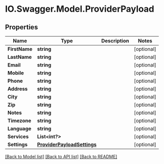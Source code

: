 # IO.Swagger.Model.ProviderPayload
## Properties

Name | Type | Description | Notes
------------ | ------------- | ------------- | -------------
**FirstName** | **string** |  | [optional] 
**LastName** | **string** |  | [optional] 
**Email** | **string** |  | [optional] 
**Mobile** | **string** |  | [optional] 
**Phone** | **string** |  | [optional] 
**Address** | **string** |  | [optional] 
**City** | **string** |  | [optional] 
**Zip** | **string** |  | [optional] 
**Notes** | **string** |  | [optional] 
**Timezone** | **string** |  | [optional] 
**Language** | **string** |  | [optional] 
**Services** | **List&lt;int?&gt;** |  | [optional] 
**Settings** | [**ProviderPayloadSettings**](ProviderPayloadSettings.md) |  | [optional] 

[[Back to Model list]](../README.md#documentation-for-models) [[Back to API list]](../README.md#documentation-for-api-endpoints) [[Back to README]](../README.md)

